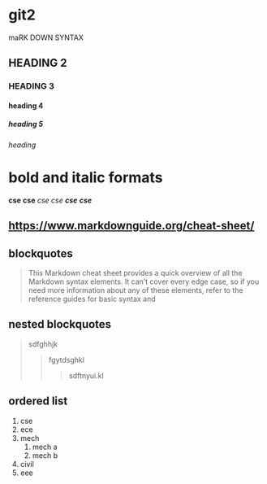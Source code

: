 # git2
maRK DOWN SYNTAX
## HEADING 2
### HEADING 3
#### heading 4
##### heading 5
###### heading 
# bold and italic formats
**cse**
__cse__
*cse*
_cse_
_**cse**_
__*cse*__
## https://www.markdownguide.org/cheat-sheet/

## blockquotes
>This Markdown cheat sheet provides a quick overview of all the Markdown syntax elements. It can’t cover every edge case, so if you need more information about any of these elements, refer to the reference guides for basic syntax and
## nested blockquotes
> sdfghhjk
>> fgytdsghkl
>>> sdftnyui.kl
## ordered list
1. cse
2. ece
3. mech
    1. mech a
    2. mech b
4. civil
5. eee
